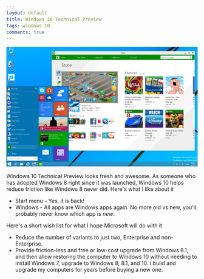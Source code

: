 ```yaml
---
layout: default
title: Windows 10 Technical Preview
tags: windows 10
comments: true
---
```


![Windows 10 Technical Preview](/assets/img/windows-10-preview.png)

Windows 10 Technical Preview looks fresh and awesome. As someone who has adopted Windows 8 right since it was launched, Windows 10 helps reduce friction like Windows 8 never did. Here's what I like about it

* Start menu - Yes, it is back!
* Windows - All apps are Windows apps again. No more old vs new, you'll probably never know which app is _new_.

Here's a short wish list for what I hope Microsoft will do with it

* Reduce the number of variants to just two, Enterprise and non-Enterprise.
* Provide friction-less and free or low-cost upgrade from Windows 8.1, and then allow restoring the computer to Windows 10 without needing to install Windows 7, upgrade to Windows 8, 8.1, and 10. I build and upgrade my computers for years before buying a new one.
